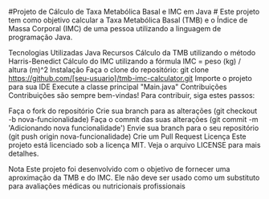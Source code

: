 #Projeto de Cálculo de Taxa Metabólica Basal e IMC em Java #
Este projeto tem como objetivo calcular a Taxa Metabólica Basal (TMB) e o Índice de Massa Corporal (IMC) de uma pessoa utilizando a linguagem de programação Java.

Tecnologias Utilizadas
Java
Recursos
Cálculo da TMB utilizando o método Harris-Benedict
Cálculo do IMC utilizando a fórmula IMC = peso (kg) / altura (m)^2
Instalação
Faça o clone do repositório: git clone https://github.com/[seu-usuario]/tmb-imc-calculator.git
Importe o projeto para sua IDE
Execute a classe principal "Main.java"
Contribuições
Contribuições são sempre bem-vindas! Para contribuir, siga estes passos:

Faça o fork do repositório
Crie sua branch para as alterações (git checkout -b nova-funcionalidade)
Faça o commit das suas alterações (git commit -m 'Adicionando nova funcionalidade')
Envie sua branch para o seu repositório (git push origin nova-funcionalidade)
Crie um Pull Request
Licença
Este projeto está licenciado sob a licença MIT. Veja o arquivo LICENSE para mais detalhes.

Nota
Este projeto foi desenvolvido com o objetivo de fornecer uma aproximação da TMB e do IMC. Ele não deve ser usado como um substituto para avaliações médicas ou nutricionais profissionais
